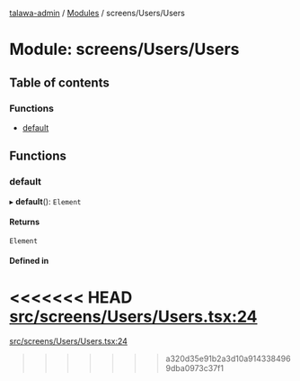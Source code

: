 [talawa-admin](../README.md) / [Modules](../modules.md) / screens/Users/Users

# Module: screens/Users/Users

## Table of contents

### Functions

- [default](screens_Users_Users.md#default)

## Functions

### default

▸ **default**(): `Element`

#### Returns

`Element`

#### Defined in

<<<<<<< HEAD
[src/screens/Users/Users.tsx:24](https://github.com/PalisadoesFoundation/talawa-admin/blob/12d9229/src/screens/Users/Users.tsx#L24)
=======
[src/screens/Users/Users.tsx:24](https://github.com/PalisadoesFoundation/talawa-admin/blob/b619a0d/src/screens/Users/Users.tsx#L24)
>>>>>>> a320d35e91b2a3d10a9143384969dba0973c37f1
